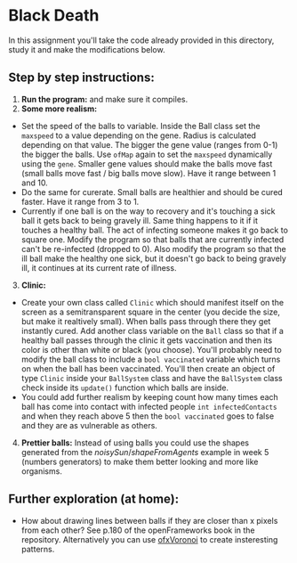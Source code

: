 # Black Death
In this assignment you'll take the code already provided in this directory, study it and make the modifications below.

## Step by step instructions:
1. __Run the program:__ and make sure it compiles.
2. __Some more realism:__ 
  * Set the speed of the balls to variable. Inside the Ball class set the `maxspeed` to a value depending on the gene. Radius is calculated depending on that value. The bigger the gene value (ranges from 0-1) the bigger the balls. Use `ofMap` again to set the `maxspeed` dynamically using the `gene`. Smaller gene values should make the balls move fast (small balls move fast / big balls move slow). Have it range between 1 and 10.
  * Do the same for curerate. Small balls are healthier and should be cured faster. Have it range from 3 to 1.
  * Currently if one ball is on the way to recovery and it's touching a sick ball it gets back to being gravely ill. Same thing happens to it if it touches a healthy ball. The act of infecting someone makes it go back to square one. Modify the program so that balls that are currently infected can't be re-infected (dropped to 0). Also modify the program so that the ill ball make the healthy one sick, but it doesn't go back to being gravely ill, it continues at its current rate of illness.
3. __Clinic:__
  * Create your own class called `Clinic` which should manifest itself on the screen as a semitransparent square in the center (you decide the size, but make it realtively small). When balls pass through there they get instantly cured. Add another class variable on the `Ball` class so that if a healthy ball passes through the clinic it gets vaccination and then its color is other than white or black (you choose). You'll probably need to modify the ball class to include a `bool vaccinated` variable which turns on when the ball has been vaccinated. You'll then create an object of type `Clinic` inside your `BallSystem` class and have the `BallSystem` class check inside its `update()` function which balls are inside.
  * You could add further realism by keeping count how many times each ball has come into contact with infected people `int infectedContacts` and when they reach above 5 then the `bool vaccinated` goes to false and they are as vulnerable as others.
4. __Prettier balls:__ Instead of using balls you could use the shapes generated from the _noisySun_/_shapeFromAgents_ example in week 5 (numbers generators) to make them better looking and more like organisms.


## Further exploration (at home):
* How about drawing lines between balls if they are closer than x pixels from each other? See p.180 of the openFrameworks book in the repository. Alternatively you can use [ofxVoronoi](https://github.com/vanderlin/ofxVoronoi) to create insteresting patterns.
